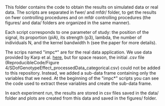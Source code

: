 This folder contains the code to obtain the results on simulated data or real data. The scripts are separated in fwer/ and mfdr/ folder, to get the results on fwer controlling procedures and on mfdr controlling procedures (the figures/ and data/ folders are organized in the same manner).

Each script corresponds to one parameter of study: the position of the signal, its proportion (piA), its strength (p3), lambda, the number of individuals N, and the kernel bandwidth h (see the paper for more details). 

The scrips named "impc*"  are for the real data application. We use data provided by Karp et al. [here](https://zenodo.org/record/260398#.YVa84kZBzUI), but for space reason, the initial .csv file (ReproducibleCode/Figure 4/SDofGenotypeEffect_processedData_categorical.csv) could not be added to this repository. Instead, we added a sub-data frame containing only the variables that we need. At the beginning of the "impc*" scripts you can see the code used to extract these variables and create the sub-data frame. 

In each experiment run, the results are stored in csv files saved in the data/ folder and plots are created from this data and saved in the figures/ folder.